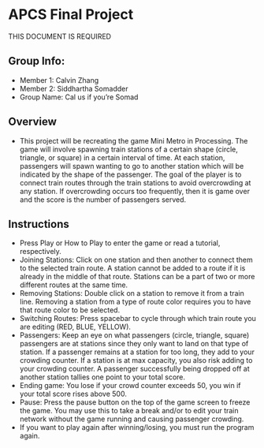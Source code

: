 # APCS Final Project
THIS DOCUMENT IS REQUIRED
## Group Info:
- Member 1: Calvin Zhang
- Member 2: Siddhartha Somadder
- Group Name: Cal us if you’re Somad

## Overview
- This project will be recreating the game Mini Metro in Processing. The game will involve spawning train stations of a certain shape (circle, triangle, or square) in a certain interval of time. At each station, passengers will spawn wanting to go to another station which will be indicated by the shape of the passenger. The goal of the player is to connect train routes through the train stations to avoid overcrowding at any station. If overcrowding occurs too frequently, then it is game over and the score is the number of passengers served.

## Instructions
- Press Play or How to Play to enter the game or read a tutorial, respectively.
- Joining Stations: Click on one station and then another to connect them to the selected train route. A station cannot be added to a route if it is already in the middle of that route. Stations can be a part of two or more different routes at the same time.
- Removing Stations: Double click on a station to remove it from a train line. Removing a station from a type of route color requires you to have that route color to be selected.
- Switching Routes: Press spacebar to cycle through which train route you are editing (RED, BLUE, YELLOW).
- Passengers: Keep an eye on what passengers (circle, triangle, square) passengers are at stations since they only want to land on that type of station. If a passenger remains at a station for too long, they add to your crowding counter. If a station is at max capacity, you also risk adding to your crowding counter. A passenger successfully being dropped off at another station tallies one point to your total score.
- Ending game: You lose if your crowd counter exceeds 50, you win if your total score rises above 500.
- Pause: Press the pause button on the top of the game screen to freeze the game. You may use this to take a break and/or to edit your train network without the game running and causing passenger crowding.
- If you want to play again after winning/losing, you must run the program again.

